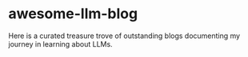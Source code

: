# awesome-llm-blog
Here is a curated treasure trove of outstanding blogs documenting my journey in learning about LLMs.
